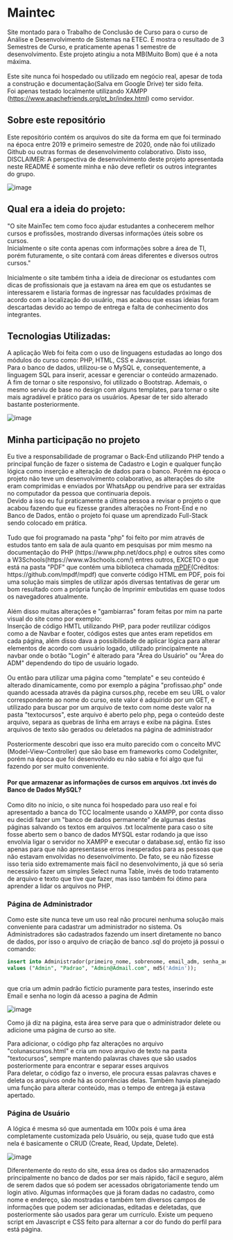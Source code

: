 # Maintec
Site montado para o Trabalho de Conclusão de Curso para o curso de Análise e Desenvolvimento de Sistemas na ETEC. E mostra o resultado de 3 Semestres de Curso, e praticamente apenas 1 semestre de desenvolvimento. Este projeto atingiu a nota MB(Muito Bom) que é a nota máxima.
<br/><br/>
Este site nunca foi hospedado ou utilizado em negócio real, apesar de toda a construção e documentação(Salva em Google Drive) ter sido feita.<br/>
Foi apenas testado localmente utilizando XAMPP (https://www.apachefriends.org/pt_br/index.html) como servidor.

<h2>Sobre este repositório</h2>
Este repositório contém os arquivos do site da forma em que foi terminado na época entre 2019 e primeiro semestre de 2020, onde não foi utilizado Github ou outras formas de desenvolvimento colaborativo. Disto isso, <br/>
DISCLAIMER: A perspectiva de desenvolvimento deste projeto apresentada neste README é somente minha e não deve refletir os outros integrantes do grupo.

![image](https://user-images.githubusercontent.com/58536403/163075359-75fccfad-14cd-4e03-ba87-edab8f6c5661.png)

<h2>Qual era a ideia do projeto:</h2>
"O site MainTec tem como foco ajudar estudantes a conhecerem melhor cursos e profissões, mostrando diversas informações úteis sobre os cursos. <br/>
Inicialmente o site conta apenas com informações sobre a área de TI, porém futuramente, o site contará com áreas diferentes e diversos outros cursos."
<br/><br/>
Inicialmente o site também tinha a ideia de direcionar os estudantes com dicas de profissionais que ja estavam na área em que os estudantes se interessarem e listaria formas de ingressar nas faculdades próximas de acordo com a localização do usuário, mas acabou que essas ideias foram descartadas devido ao tempo de entrega e falta de conhecimento dos integrantes.

<h2>Tecnologias Utilizadas:</h2>
A aplicação Web foi feita com o uso de linguagens estudadas ao longo dos módulos do curso como: PHP, HTML, CSS e Javascript.<br/>
Para o banco de dados, utilizou-se o MySQL e, consequentemente, a linguagem SQL para inserir, acessar e gerenciar o conteúdo armazenado.<br/>
A fim de tornar o site responsivo, foi utilizado o Bootstrap. Ademais, o mesmo serviu de base no design com alguns templates, para tornar o site mais agradável e prático para os usuários. Apesar de ter sido alterado bastante posteriormente.<br/>

![image](https://user-images.githubusercontent.com/58536403/163075249-6fcd45a8-d359-4d24-acb6-4b42a80201b4.png)

<h2>Minha participação no projeto</h2>
Eu tive a responsabilidade de programar o Back-End utilizando PHP tendo a principal função de fazer o sistema de Cadastro e Login e qualquer função lógica como inserção e alteração de dados para o banco. Porém na época o projeto não teve um desenvolvimento colaborativo, as alterações do site eram comprimidas e enviados por WhatsApp ou pendrive para ser extraídas no computador da pessoa que continuaria depois.<br/>
Devido a isso eu fui praticamente a última pessoa a revisar o projeto o que acabou fazendo que eu fizesse grandes alterações no Front-End e no Banco de Dados, então o projeto foi quase um aprendizado Full-Stack sendo colocado em prática.
<br/><br/>
Tudo que foi programado na pasta "php" foi feito por mim através de estudos tanto em sala de aula quanto em pesquisas por mim mesmo na documentação do PHP (https://www.php.net/docs.php) e outros sites como a W3Schools(https://www.w3schools.com/) entres outros, EXCETO o que está na pasta "PDF" que contém uma biblioteca chamada <a href="https://github.com/mpdf/mpdf">mPDF</a>(Créditos: https://github.com/mpdf/mpdf) que converte código HTML em PDF, pois foi uma solução mais simples de utilizar após diversas tentativas de gerar um bom resultado com a própria função de Imprimir embutidas em quase todos os navegadores atualmente.
<br/><br/>
Além disso muitas alterações e "gambiarras" foram feitas por mim na parte visual do site como por exemplo:<br/> Inserção de código HMTL utilizando PHP, para poder reutilizar códigos como a de Navbar e footer, códigos estes que antes eram repetidos em cada página, além disso dava a possibilidade de aplicar lógica para alterar elementos de acordo com usuário logado, utilizado principalmente na navbar onde o botão "Login" é alterado para "Área do Usuário" ou "Área do ADM" dependendo do tipo de usuário logado.
<br/><br/>
Ou então para utilizar uma página como "template" e seu conteúdo é alterado dinamicamente, como por exemplo a página "profissao.php" onde quando acessada através da página cursos.php, recebe em seu URL o valor correspondente ao nome do curso, este valor é adquirido por um GET, e utilizado para buscar por um arquivo de texto com nome deste valor na pasta "textocursos", este arquivo é aberto pelo php, pega o conteúdo deste arquivo, separa as quebras de linha em arrays e exibe na página. Estes arquivos de texto são gerados ou deletados na página de administrador
<br/><br/>
Posteriormente descobri que isso era muito parecido com o conceito MVC (Model-View-Controller) que são base em frameworks como CodeIgniter, porém na época que foi desenvolvido eu não sabia e foi algo que fui fazendo por ser muito conveniente.

<h4>Por que armazenar as informações de cursos em arquivos .txt invés do Banco de Dados MySQL?</h4>
Como dito no início, o site nunca foi hospedado para uso real e foi apresentado a banca do TCC localmente usando o XAMPP, por conta disso eu decidi fazer um "banco de dados permanente" de algumas destas páginas salvando os textos em arquivos .txt localmente para caso o site fosse aberto sem o banco de dados MYSQL estar rodando ja que isso envolvia ligar o servidor no XAMPP e executar o database.sql, então fiz isso apenas para que não apresentasse erros inesperados para as pessoas que não estavam envolvidas no desenvolvimento. De fato, se eu não fizesse isso teria sido extremamente mais fácil no desenvolvimento, já que só seria necessário fazer um simples Select numa Table, invés de todo tratamento de arquivo e texto que tive que fazer, mas isso também foi ótimo para aprender a lidar os arquivos no PHP.

<h3>Página de Administrador</h3>

Como este site nunca teve um uso real não procurei nenhuma solução mais conveniente para cadastrar um administrador no sistema. Os Administradores são cadastrados fazendo um insert diretamente no banco de dados, por isso o arquivo de criação de banco .sql do projeto já possui o comando:<br/>
```SQL
insert into Administrador(primeiro_nome, sobrenome, email_adm, senha_adm)
values ("Admin", "Padrao", "Admin@Admail.com", md5('Admin'));
```
<br/>que cria um admin padrão fictício puramente para testes, inserindo este Email e senha no login dá acesso a pagina de Admin

![image](https://user-images.githubusercontent.com/58536403/163088583-20ea7e1b-0160-4f83-a3ed-edf8fdb699e4.png)

Como já diz na página, esta área serve para que o administrador delete ou adicione uma página de curso ao site.

Para adicionar, o código php faz alterações no arquivo "colunascursos.html" e cria um novo arquivo de texto na pasta "textocursos", sempre mantendo palavras chaves que são usados posteriormente para encontrar e separar esses arquivos<br/>
Para deletar, o código faz o inverso, ele procura essas palavras chaves e deleta os arquivos onde há as ocorrências delas.
Também havia planejado uma função para alterar conteúdo, mas o tempo de entrega já estava apertado.

<h3>Página de Usuário</h3>

A lógica é mesma só que aumentada em 100x pois é uma área completamente customizada pelo Usuário, ou seja, quase tudo que está nela é basicamente o CRUD (Create, Read, Update, Delete).

![image](https://user-images.githubusercontent.com/58536403/163092258-d310f0fe-67e7-4da4-9173-aa02d1228945.png)

Diferentemente do resto do site, essa área os dados são armazenados principalmente no banco de dados por ser mais rápido, fácil e seguro, além de serem dados que só podem ser acessados obrigatoriamente tendo um login ativo. Algumas informações que já foram dadas no cadastro, como nome e endereço, são mostradas e também tem diversos campos de informações que podem ser adicionadas, editadas e deletadas, que posteriormente são usados para gerar um currículo. Existe um pequeno script em Javascript e CSS feito para alternar a cor do fundo do perfil para está página.
